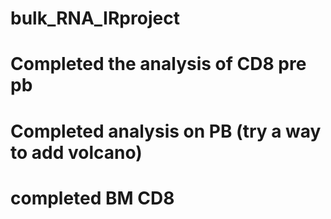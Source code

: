 # bulk_RNA_IRproject
# Completed the analysis of CD8 pre pb
# Completed analysis on PB (try a way to add volcano)
# completed BM CD8
